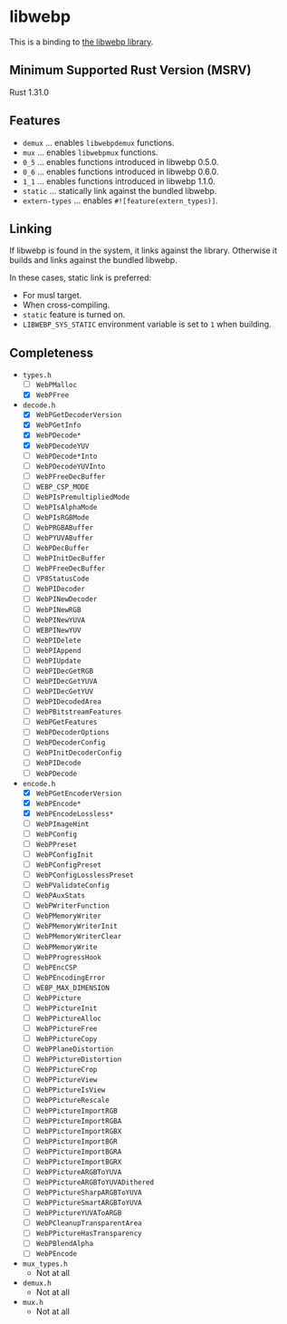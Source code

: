 # libwebp

This is a binding to [the libwebp library](https://developers.google.com/speed/webp/download).

## Minimum Supported Rust Version (MSRV)

Rust 1.31.0

## Features

- `demux` ... enables `libwebpdemux` functions.
- `mux` ... enables `libwebpmux` functions.
- `0_5` ... enables functions introduced in libwebp 0.5.0.
- `0_6` ... enables functions introduced in libwebp 0.6.0.
- `1_1` ... enables functions introduced in libwebp 1.1.0.
- `static` ... statically link against the bundled libwebp.
- `extern-types` ... enables `#![feature(extern_types)]`.

## Linking

If libwebp is found in the system, it links against the library.
Otherwise it builds and links against the bundled libwebp.

In these cases, static link is preferred:

- For musl target.
- When cross-compiling.
- `static` feature is turned on.
- `LIBWEBP_SYS_STATIC` environment variable is set to `1` when building.

## Completeness

- `types.h`
  - [ ] `WebPMalloc`
  - [x] `WebPFree`
- `decode.h`
  - [x] `WebPGetDecoderVersion`
  - [x] `WebPGetInfo`
  - [x] `WebPDecode*`
  - [x] `WebPDecodeYUV`
  - [ ] `WebPDecode*Into`
  - [ ] `WebPDecodeYUVInto`
  - [ ] `WebPFreeDecBuffer`
  - [ ] `WEBP_CSP_MODE`
  - [ ] `WebPIsPremultipliedMode`
  - [ ] `WebPIsAlphaMode`
  - [ ] `WebPIsRGBMode`
  - [ ] `WebPRGBABuffer`
  - [ ] `WebPYUVABuffer`
  - [ ] `WebPDecBuffer`
  - [ ] `WebPInitDecBuffer`
  - [ ] `WebPFreeDecBuffer`
  - [ ] `VP8StatusCode`
  - [ ] `WebPIDecoder`
  - [ ] `WebPINewDecoder`
  - [ ] `WebPINewRGB`
  - [ ] `WebPINewYUVA`
  - [ ] `WEBPINewYUV`
  - [ ] `WebPIDelete`
  - [ ] `WebPIAppend`
  - [ ] `WebPIUpdate`
  - [ ] `WebPIDecGetRGB`
  - [ ] `WebPIDecGetYUVA`
  - [ ] `WebPIDecGetYUV`
  - [ ] `WebPIDecodedArea`
  - [ ] `WebPBitstreamFeatures`
  - [ ] `WebPGetFeatures`
  - [ ] `WebPDecoderOptions`
  - [ ] `WebPDecoderConfig`
  - [ ] `WebPInitDecoderConfig`
  - [ ] `WebPIDecode`
  - [ ] `WebPDecode`
- `encode.h`
  - [x] `WebPGetEncoderVersion`
  - [x] `WebPEncode*`
  - [x] `WebPEncodeLossless*`
  - [ ] `WebPImageHint`
  - [ ] `WebPConfig`
  - [ ] `WebPPreset`
  - [ ] `WebPConfigInit`
  - [ ] `WebPConfigPreset`
  - [ ] `WebPConfigLosslessPreset`
  - [ ] `WebPValidateConfig`
  - [ ] `WebPAuxStats`
  - [ ] `WebPWriterFunction`
  - [ ] `WebPMemoryWriter`
  - [ ] `WebPMemoryWriterInit`
  - [ ] `WebPMemoryWriterClear`
  - [ ] `WebPMemoryWrite`
  - [ ] `WebPProgressHook`
  - [ ] `WebPEncCSP`
  - [ ] `WebPEncodingError`
  - [ ] `WEBP_MAX_DIMENSION`
  - [ ] `WebPPicture`
  - [ ] `WebPPictureInit`
  - [ ] `WebPPictureAlloc`
  - [ ] `WebPPictureFree`
  - [ ] `WebPPictureCopy`
  - [ ] `WebPPlaneDistortion`
  - [ ] `WebPPictureDistortion`
  - [ ] `WebPPictureCrop`
  - [ ] `WebPPictureView`
  - [ ] `WebPPictureIsView`
  - [ ] `WebPPictureRescale`
  - [ ] `WebPPictureImportRGB`
  - [ ] `WebPPictureImportRGBA`
  - [ ] `WebPPictureImportRGBX`
  - [ ] `WebPPictureImportBGR`
  - [ ] `WebPPictureImportBGRA`
  - [ ] `WebPPictureImportBGRX`
  - [ ] `WebPPictureARGBToYUVA`
  - [ ] `WebPPictureARGBToYUVADithered`
  - [ ] `WebPPictureSharpARGBToYUVA`
  - [ ] `WebPPictureSmartARGBToYUVA`
  - [ ] `WebPPictureYUVAToARGB`
  - [ ] `WebPCleanupTransparentArea`
  - [ ] `WebPPictureHasTransparency`
  - [ ] `WebPBlendAlpha`
  - [ ] `WebPEncode`
- `mux_types.h`
  - Not at all
- `demux.h`
  - Not at all
- `mux.h`
  - Not at all


